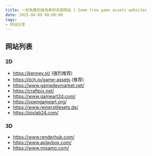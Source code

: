 ```yaml
---
title: 一些免费的游戏素材资源网站 | Some free game assets websites
date: 2025-08-09 00:00:00
tags: 
- 网站分享
---
```


## 网站列表
### 2D
- https://kenney.nl/ (强烈推荐)
- https://itch.io/game-assets (推荐)
- https://www.gamedevmarket.net/
- https://craftpix.net/
- https://www.gameart2d.com/
- https://opengameart.org/
- https://www.reinerstilesets.de/
- https://pixlab24.com/
### 3D
- https://www.renderhub.com/
- https://www.aplaybox.com/
- https://www.mixamo.com/
